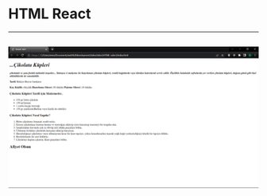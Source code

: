 # HTML React 
-----
![image](https://raw.githubusercontent.com/EmreMer/HTML-Recipe/main/React.png)
-----
